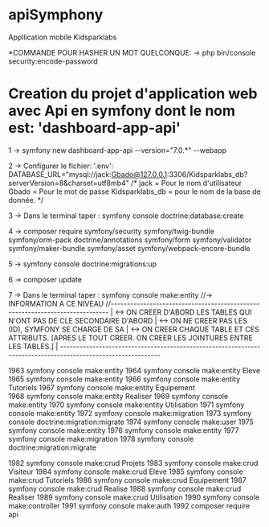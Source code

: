 # apiSymphony
Appllication mobile Kidsparklabs


*COMMANDE POUR HASHER UN MOT QUELCONQUE: -> php bin/console security:encode-password


# Creation du projet d'application web avec Api en symfony dont le nom est: 'dashboard-app-api'
1 -> symfony new dashboard-app-api --version="7.0.*" --webapp



2 -> Configurer le fichier: '.env': DATABASE_URL="mysql://jack:Gbado@127.0.0.1:3306/Kidsparklabs_db?serverVersion=8&charset=utf8mb4"
	/* 
		jack = Pour le nom d'utilisateur
		Gbado = Pour le mot de passe
		Kidsparklabs_db = pour le nom de la base de donnée.
	*/

3 -> Dans le terminal taper : symfony console doctrine:database:create

4 -> composer require symfony/security symfony/twig-bundle symfony/orm-pack doctrine/annotations symfony/form symfony/validator symfony/maker-bundle symfony/asset symfony/webpack-encore-bundle

5 -> symfony console doctrine:migrations:up

6 -> composer update

7 -> Dans le terminal taper : symfony console make:entity
		//-> INFORMATION A CE NIVEAU //-----------------------------------------------------------------------------
		                                                                                                            |
		<-> ON CREER D'ABORD LES TABLES QUI N'ONT PAS DE CLE SECONDAIRE D'ABORD                                     |
		<-> ON NE CREER PAS LES (ID), SYMFONY SE CHARGE DE SA                                                       |
		<-> ON CREER CHAQUE TABLE ET CES ATTRIBUTS. [APRES LE TOUT CREER. ON CREER LES JOINTURES ENTRE LES TABLES.] |
		-------------------------------------------------------------------------------------------------------------

 1963  symfony console make:entity
 1964  symfony console make:entity Eleve
 1965  symfony console make:entity
 1966  symfony console make:entity Tutoriels
 1967  symfony console make:entity Equipement	
 1968  symfony console make:entity Realiser
 1969  symfony console make:entity
 1970  symfony console make:entity Utilisation
 1971  symfony console make:entity
 1972  symfony console make:migration
 1973  symfony console doctrine:migration:migrate
 1974  symfony console make:user
 1975  symfony console make:entity
 1976  symfony console make:entity
 1977  symfony console make:migration
 1978  symfony console doctrine:migration:migrate

 1982  symfony console make:crud Projets
 1983  symfony console make:crud Visiteur
 1984  symfony console make:crud Eleve
 1985  symfony console make:crud Tutoriels
 1986  symfony console make:crud Equipement
 1987  symfony console make:crud Realise
 1988  symfony console make:crud Realiser
 1989  symfony console make:crud Utilisation
 1990  symfony console make:controller 
 1991  symfony console make:auth
 1992  composer require api
